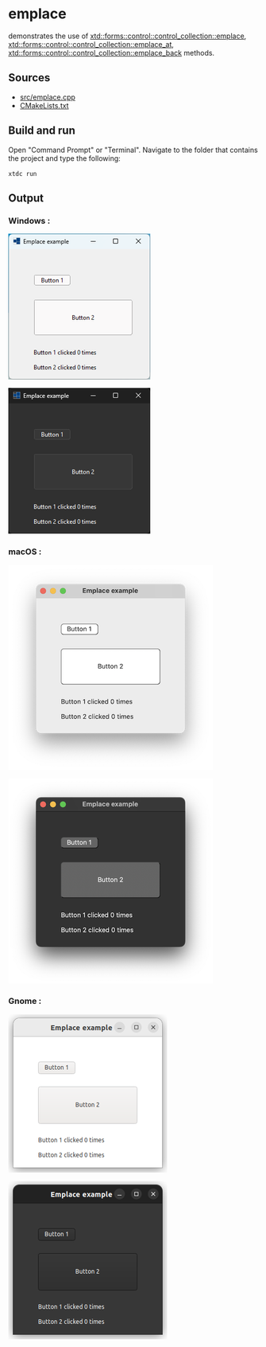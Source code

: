 # emplace

demonstrates the use of [xtd::forms::control::control_collection::emplace](https://gammasoft71.github.io/xtd/reference_guides/latest/classxtd_1_1forms_1_1control_1_1control__collection.html), [xtd::forms::control::control_collection::emplace_at](https://gammasoft71.github.io/xtd/reference_guides/latest/classxtd_1_1forms_1_1control_1_1control__collection.html), [xtd::forms::control::control_collection::emplace_back](https://gammasoft71.github.io/xtd/reference_guides/latest/classxtd_1_1forms_1_1control_1_1control__collection.html) methods.

## Sources

* [src/emplace.cpp](src/emplace.cpp)
* [CMakeLists.txt](CMakeLists.txt)

## Build and run

Open "Command Prompt" or "Terminal". Navigate to the folder that contains the project and type the following:

```shell
xtdc run
```

## Output

### Windows :

![Screenshot](../../../../docs/pictures/examples/emplace_w.png)

![Screenshot](../../../../docs/pictures/examples/emplace_wd.png)

### macOS :

![Screenshot](../../../../docs/pictures/examples/emplace_m.png)

![Screenshot](../../../../docs/pictures/examples/emplace_md.png)

### Gnome :

![Screenshot](../../../../docs/pictures/examples/emplace_g.png)

![Screenshot](../../../../docs/pictures/examples/emplace_gd.png)
